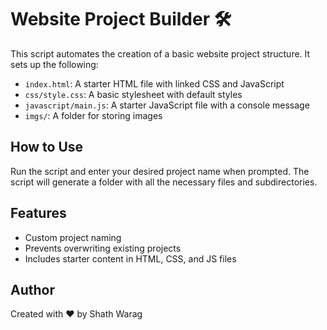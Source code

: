 # Website Project Builder 🛠️

This script automates the creation of a basic website project structure. It sets up the following:

- `index.html`: A starter HTML file with linked CSS and JavaScript
- `css/style.css`: A basic stylesheet with default styles
- `javascript/main.js`: A starter JavaScript file with a console message
- `imgs/`: A folder for storing images

## How to Use

Run the script and enter your desired project name when prompted. The script will generate a folder with all the necessary files and subdirectories.

## Features

- Custom project naming
- Prevents overwriting existing projects
- Includes starter content in HTML, CSS, and JS files

## Author

Created with ❤️ by Shath Warag
